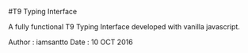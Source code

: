 #T9 Typing Interface

A fully functional T9 Typing Interface developed with vanilla javascript.

Author : iamsantto
Date : 10 OCT 2016
